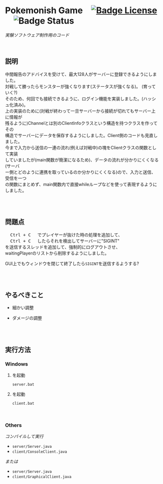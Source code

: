 
# Pokemonish Game   [![Badge License]][License]   ![Badge Status]

*実験ソフトウェア制作用のコード*

<br>

## 説明

中間報告のアドバイスを受けて、最大128人がサーバーに登録できるようにしました。  
対戦して勝ったらモンスターが強くなります(ステータスが強くなる)。 (育っていく?)   
そのため、何回でも接続できるように、ログイン機能を実装しました。(ハッシュ化済み)。  
上の実装のために(対戦が終わって一旦サーバーから接続が切れてもサーバー上に情報が  
残るように)Channelとは別のClientInfoクラスという構造を持つクラスを作ってその  
構造でサーバーにデータを保存するようにしました。Client側のコードも見直しました。  
今まで入力から送信の一連の流れ(例えば対戦中)の塊をClientクラスの関数として実装  
していましたが(main関数が簡潔になるため)、データの流れが分かりにくくなる(サーバ  
ー側とどのように連携を取っているのか分かりにくくなる)ので、入力と送信、受信を一つ  
の関数にまとめず、main関数内で直接whileループなどを使って表現するようにしました。

<br>
<br>

## 問題点

<kbd>  Ctrl + C  </kbd> でプレイヤーが抜けた時の処理を追加して、<br>
<kbd>  Ctrl + C  </kbd> したらそれを検出してサーバーに"SIGINT" <br>
を送信するスレッドを追加して、強制的にログアウトさせ、<br>
waitingPlayerのリストから削除するようにしました。

GUI上でもウィンドウを閉じて終了したら`SIGINT`を送信するようする?

<br>
<br>

## やるべきこと

- 細かい調整 

- ダメージの調整

<br>
<br>

## 実行方法

### Windows

1. を起動

    ```shell
    server.bat
    ```
    
2. を起動

    ```shell
    client.bat
    ```

<br>

### Others

*コンパイルして実行*

- `server/Server.java`
- `client/ConsoleClient.java`

*または*

- `server/Server.java`
- `client/GraphicalClient.java`

<br>


<!----------------------------------------------------------------------------->

[Badge License]: https://img.shields.io/badge/License-Unknown-808080.svg?style=for-the-badge
[Badge Status]: https://img.shields.io/badge/Status-制作途中-EE672F.svg?style=for-the-badge

[License]: #
